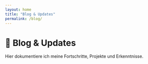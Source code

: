 ```yaml
---
layout: home
title: "Blog & Updates"
permalink: /blog/
---
```


# 📝 Blog & Updates

Hier dokumentiere ich meine Fortschritte, Projekte und Erkenntnisse.
